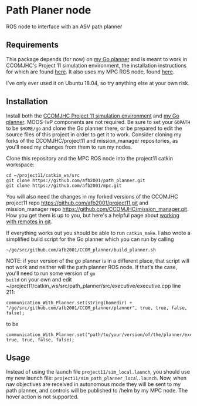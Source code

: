 # Path Planer node
ROS node to interface with an ASV path planner

## Requirements
This package depends (for now) on <a href="https://github.com/afb2001/CCOM_planner">my Go planner</a> and is meant to work in CCOMJHC's Project 11 simulation environment, the installation instructions for which are found <a href="https://github.com/CCOMJHC/project11_documentation/blob/master/SettingUpASimulationEnvironment.md">here</a>. It also uses my MPC ROS node, found <a href="https://github.com/afb2001/mpc">here</a>.

I've only ever used it on Ubuntu 18.04, so try anything else at your own risk.

## Installation
Install both the <a href="https://github.com/CCOMJHC/project11_documentation/blob/master/SettingUpASimulationEnvironment.md">CCOMJHC Project 11 simulation environment</a> and <a href="https://github.com/afb2001/CCOM_planner">my Go planner</a>. MOOS-IvP components  are not required. Be sure to set your <code>GOPATH</code> to be <code>$HOME/go</code> and clone the Go planner there, or be prepared to edit the source files of this project in order to get it to work. Consider cloning my forks of the CCOMJHC/project11 and mission_manager repositories, as you'll need my changes from them to run my nodes.

Clone this repository and the MPC ROS node into the project11 catkin workspace:
```
cd ~/project11/catkin_ws/src
git clone https://github.com/afb2001/path_planner.git
git clone https://github.com/afb2001/mpc.git
```

You will also need the changes in my forked versions of the CCOMJHC project11 repo https://github.com/afb2001/project11.git and mission_manager repo https://github.com/CCOMJHC/mission_manager.git. How you get them is up to you, but here's a helpful page about <a href="https://git-scm.com/book/en/v2/Git-Basics-Working-with-Remotes">working with remotes in git</a>.

If everything works out you should be able to run <code>catkin_make</code>. I also wrote a simplified build script for the Go planner which you can run by calling
```
~/go/src/github.com/afb2001/CCOM_planner/build_planner.sh
```

NOTE: if your version of the go planner is in a different place, that script will not work and neither will the path planner ROS node. If that's the case, you'll need to run some version of <code>go build</code> on your own and edit ~/project11/catkin_ws/src/path_planner/src/executive/executive.cpp line 211:
```
communication_With_Planner.set(string(homedir) + "/go/src/github.com/afb2001/CCOM_planner/planner", true, true, false, false);
```
to be
```
communication_With_Planner.set("path/to/your/version/of/the/planner/executable", true, true, false, false);
```

## Usage
Instead of using the launch file <code>project11/sim_local.launch</code>, you should use my new launch file: <code>project11/sim_path_planner_local.launch</code>. Now, when nav objectives are received in autonomous mode they will be sent to my path planner, and controls will be published to /helm by my MPC node. The hover action is not supported. 
